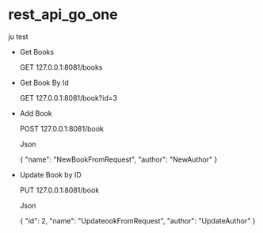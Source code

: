 # rest_api_go_one
ju test


- Get Books

    GET 127.0.0.1:8081/books

- Get Book By Id

    GET 127.0.0.1:8081/book?id=3

- Add Book

    POST 127.0.0.1:8081/book

    Json 

    {
    "name": "NewBookFromRequest",
    "author": "NewAuthor"
}

- Update Book by ID

    PUT 127.0.0.1:8081/book

    Json

    {
    "id": 2,
    "name": "UpdateookFromRequest",
    "author": "UpdateAuthor"
}